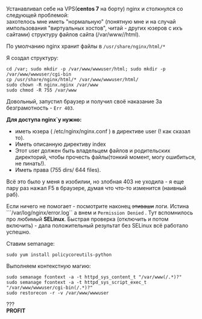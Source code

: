 Устанавливал себе на VPS(**centos 7** на борту) nginx и столкнулся со следующей проблемой:  
захотелось мне иметь "нормальную" (понятную мне и на случай импользования "виртуальных хостов", читай - других юзеров с ихъ сайтами) структуру файлов сайта (/var/www/<wwwuser>/html).  

По умолчанию nginx хранит файлы в ```/usr/share/nginx/html/*```

Я создал структуру:  
```
cd /var; sudo mkdir -p /var/www/wwwuser/html; sudo mkdir -p /var/www/wwwuser/cgi-bin
cp /usr/share/nginx/html/* /var/www/wwwuser/html/
sudo chown -R nginx.nginx /var/www
sudo chmod -R 755 /var/www
```

Довольный, запустил браузер и получил своё наказание 3а безграмотность - ```Err 403```.

__Для доступа nginx`у нужно:__  
 * иметь юзера ( /etc/nginx/nginx.conf ) в директиве user (! как сказал то).
 * Иметь описанную директиву index
 * Этот user должен быть владельцем файлов и родительских директорий, чтобы прочесть файлы(тонкий момент, могу ошибиться, не пинать!).
 * Иметь права (755 dirs/ 644 files).

Всё это было у меня в изобилии, но злобная 403 не уходила - я еще пару раз нажал F5 в браузере, думая что что-то изменится (наивный раб).

Если ничего не помогает - посмотрите наконец ~~этиваши~~ логи.
Истина ```/var/log/nginx/error.log`` а внем и  `Permission Denied` . Тут вспомнилось про любимый **SELinux**. Быстрая проверка (отключить и потом включить) - дала положительный результат без SELinux всё работало успешно.

Ставим semanage:

``` 
sudo yum install policycoreutils-python
```

Выполняем контекстную магию:  
```
sudo semanage fcontext -a -t httpd_sys_content_t "/var/www(/.*)?"
sudo semanage fcontext -a -t httpd_sys_script_exec_t "/var/www/wwwuser/cgi-bin(/.*)?"
sudo restorecon -r -v /var/www/wwwuser
```
???  
**PROFIT**
